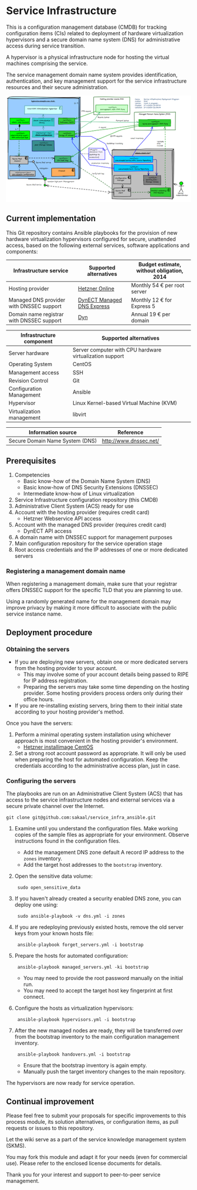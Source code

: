 
# Service Infrastructure

This is a configuration management database (CMDB)
for tracking configuration items (CIs) related to
deployment of hardware virtualization hypervisors
and a secure domain name system (DNS) for
administrative access during service transition.

A hypervisor is a physical infrastructure node for
hosting the virtual machines comprising the service.

The service management domain name system provides
identification, authentication, and key management
support for the service infrastructure resources
and their secure administration.

![Deployment diagram](service_infra_deployment.png "Deployment diagram")

## Current implementation

This Git repository contains Ansible playbooks for
the provision of new hardware virtualization hypervisors
configured for secure, unattended access, based on the
following external services, software applications and components:

Infrastructure service                    | Supported alternatives                                             | Budget estimate, without obligation, 2014
----------------------------------------- | ------------------------------------------------------------------ | -----------------------------------------
Hosting provider                          | [Hetzner Online](https://www.hetzner.de/en/)                       | Monthly 54 € per root server
Managed DNS provider with DNSSEC support  | [DynECT Managed DNS Express](https://dyn.com/managed-dns-express/) | Monthly 12 € for Express 5
Domain name registrar with DNSSEC support | [Dyn](https://dyn.com)                                             | Annual 19 € per domain

Infrastructure component  | Supported alternatives
------------------------- | --------------------------------------------------------
Server hardware           | Server computer with CPU hardware virtualization support
Operating System          | CentOS
Management access         | SSH
Revision Control          | Git
Configuration Management  | Ansible
Hypervisor                | Linux Kernel-based Virtual Machine (KVM)
Virtualization management | libvirt

Information source                | Reference
--------------------------------- | ----------------------
Secure Domain Name System (DNS)   | http://www.dnssec.net/

## Prerequisites

1. Competencies
    * Basic know-how of the Domain Name System (DNS)
    * Basic know-how of DNS Security Extensions (DNSSEC)
    * Intermediate know-how of Linux virtualization
1. Service Infrastructure configuration repository (this CMDB)
1. Administrative Client System (ACS) ready for use
1. Account with the hosting provider (requires credit card)
    * Hetzner Webservice API access
1. Account with the managed DNS provider (requires credit card)
    * DynECT API access
1. A domain name with DNSSEC support for management purposes
1. Main configuration repository for the service operation stage
1. Root access credentials and the IP addresses of one or more dedicated servers

### Registering a management domain name

When registering a management domain, make sure that your registrar
offers DNSSEC support for the specific TLD that you are planning to use.

Using a randomly generated name for the management domain may improve
privacy by making it more difficult to associate with the public
service instance name.

## Deployment procedure

### Obtaining the servers

* If you are deploying new servers, obtain one or more dedicated servers
  from the hosting provider to your account.
    * This may involve some of your account details
      being passed to RIPE for IP address registration.
    * Preparing the servers may take some time depending on the hosting provider.
      Some hosting providers process orders only during their office hours.
* If you are re-installing existing servers, bring them to their initial state
  according to your hosting provider's method.

Once you have the servers:

1. Perform a minimal operating system installation using whichever approach
   is most convenient in the hosting provider's environment.
    * [Hetzner installimage CentOS](Hetzner_installimage_CentOS.md)
1. Set a strong root account password as appropriate.
   It will only be used when preparing the host for automated configuration.
   Keep the credentials according to the administrative access plan, just in case.

### Configuring the servers

The playbooks are run on an Administrative Client System (ACS)
that has access to the service infrastructure nodes and external services
via a secure private channel over the Internet.

    git clone git@github.com:sakaal/service_infra_ansible.git

1. Examine until you understand the configuration files.
   Make working copies of the sample files as appropriate for your environment.
   Observe instructions found in the configuration files.
    * Add the management DNS zone default A record IP address
      to the `zones` inventory.
    * Add the target host addresses to the `bootstrap` inventory.

1. Open the sensitive data volume:

        sudo open_sensitive_data

1. If you haven't already created a security enabled DNS zone,
   you can deploy one using:

        sudo ansible-playbook -v dns.yml -i zones

1. If you are redeploying previously existed hosts,
   remove the old server keys from your known hosts file:

        ansible-playbook forget_servers.yml -i bootstrap

1. Prepare the hosts for automated configuration:

        ansible-playbook managed_servers.yml -ki bootstrap
    * You may need to provide the root password manually on the initial run.
    * You may need to accept the target host key fingerprint at first connect.

1. Configure the hosts as virtualization hypervisors:

        ansible-playbook hypervisors.yml -i bootstrap

1. After the new managed nodes are ready, they will be transferred over
   from the bootstrap inventory to the main configuration management inventory.

        ansible-playbook handovers.yml -i bootstrap
    * Ensure that the bootstrap inventory is again empty.
    * Manually push the target inventory changes to the main repository.

The hypervisors are now ready for service operation.

## Continual improvement

Please feel free to submit your proposals for specific improvements
to this process module, its solution alternatives, or configuration items,
as pull requests or issues to this repository.

Let the wiki serve as a part of the service knowledge management system (SKMS).

You may fork this module and adapt it for your needs (even for commercial use).
Please refer to the enclosed license documents for details.

Thank you for your interest and support to peer-to-peer service management.
